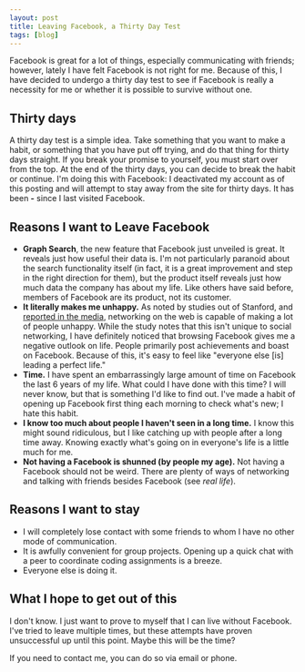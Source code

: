 ```yaml
---
layout: post
title: Leaving Facebook, a Thirty Day Test
tags: [blog]
---
```


Facebook is great for a lot of things, especially communicating with friends; however, lately I have felt Facebook is not right for me. Because of this, I have decided to undergo a thirty day test to see if Facebook is really a necessity for me or whether it is possible to survive without one.

## Thirty days
A thirty day test is a simple idea. Take something that you want to make a habit, or something that you have put off trying, and do that thing for thirty days straight. If you break your promise to yourself, you must start over from the top. At the end of the thirty days, you can decide to break the habit or continue. I'm doing this with Facebook: I deactivated my account as of this posting and will attempt to stay away from the site for thirty days. It has been <strong><span id='how_long'>-</span></strong> since I last visited Facebook.

## Reasons I want to Leave Facebook
+ **Graph Search**, the new feature that Facebook just unveiled is great. It reveals just how useful their data is. I'm not particularly paranoid about the search functionality itself (in fact, it is a great improvement and step in the right direction for them), but the product itself reveals just how much data the company has about my life. Like others have said before, members of Facebook are its product, not its customer.
+ **It literally makes me unhappy.** As noted by studies out of Stanford, and [reported in the media](http://www.slate.com/articles/double_x/doublex/2011/01/the_antisocial_network.html), networking on the web is capable of making a lot of people unhappy. While the study notes that this isn't unique to social networking, I have definitely noticed that browsing Facebook gives me a negative outlook on life. People primarily post achievements and boast on Facebook. Because of this, it's easy to feel like "everyone else [is] leading a perfect life."
+ **Time.** I have spent an embarrassingly large amount of time on Facebook the last 6 years of my life. What could I have done with this time? I will never know, but that is something I'd like to find out. I've made a habit of opening up Facebook first thing each morning to check what's new; I hate this habit.
+ **I know too much about people I haven't seen in a long time.** I know this might sound ridiculous, but I like catching up with people after a long time away. Knowing exactly what's going on in everyone's life is a little much for me.
+ **Not having a Facebook is shunned (by people my age).** Not having a Facebook should not be weird. There are plenty of ways of networking and talking with friends besides Facebook (see *real life*).

## Reasons I want to stay
+ I will completely lose contact with some friends to whom I have no other mode of communication.
+ It is awfully convenient for group projects. Opening up a quick chat with a peer to coordinate coding assignments is a breeze.
+ Everyone else is doing it.

## What I hope to get out of this
I don't know. I just want to prove to myself that I can live without Facebook. I've tried to leave multiple times, but these attempts have proven unsuccessful up until this point. Maybe this will be the time?

If you need to contact me, you can do so via email or phone.

<script type='text/javascript'>
    /**
     * TODO: clean this up and modularize time code so that the code for
     * this and last.fm module can be the same.
     */
    var left_fb = 1359230400000;
    var now = new Date();
    var utc = Date.UTC(
        now.getFullYear(),
        now.getMonth(),
        now.getDate(),
        now.getHours(),
        now.getMinutes()
    );
    var tz = now.getTimezoneOffset() * 60 * 1000;

    var a_second = 1000;
    var a_minute = 60 * a_second;
    var an_hour = 60 * a_minute
    var a_day = 24 * an_hour;

    /* TODO: fix this. */
    var time_since_left = utc + tz - left_fb - 6 * an_hour;

    var time = 1;
    var unit = "unknown";
    if (time_since_left > a_day) {
        time = Math.round(time_since_left / a_day);
        unit = "day";
    } else if (time_since_left > an_hour) {
        time = Math.round(time_since_left / an_hour);
        unit = "hour";
    } else if (time_since_left > a_minute) {
        time = Math.round(time_since_left / a_minute);
        unit = "minute";
    } else {
        time = Math.round(time_since_left / a_second);
        unit = "second";
    }
    var s = time > 1 ? "s" : "";
    $('#how_long').html(time + ' ' + unit + s);
</script>